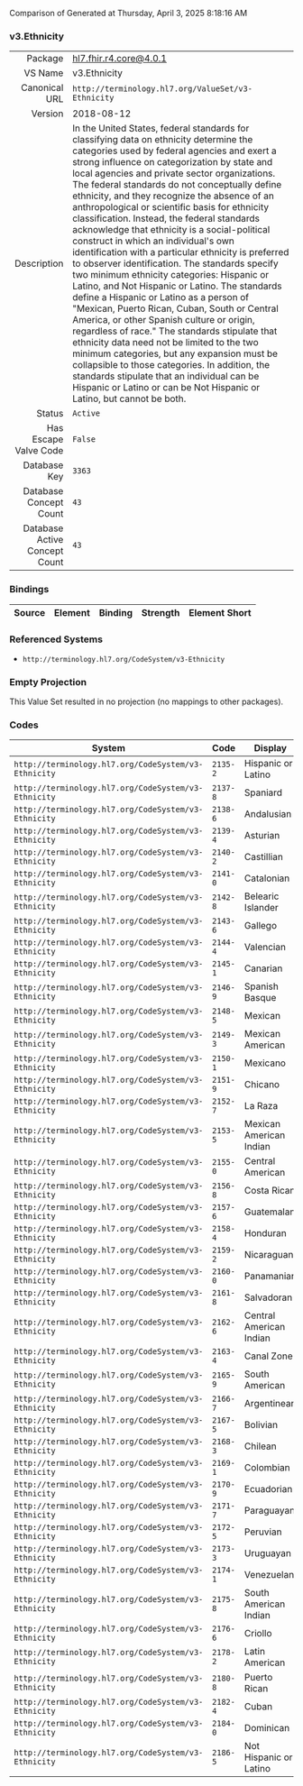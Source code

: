 Comparison of 
Generated at Thursday, April 3, 2025 8:18:16 AM

### v3.Ethnicity

|      |     |
| ---: | --- |
| Package | hl7.fhir.r4.core@4.0.1 |
| VS Name | v3.Ethnicity |
| Canonical URL | `http://terminology.hl7.org/ValueSet/v3-Ethnicity` |
| Version | 2018-08-12 |
| Description | In the United States, federal standards for classifying data on ethnicity determine the categories used by federal agencies and exert a strong influence on categorization by state and local agencies and private sector organizations. The federal standards do not conceptually define ethnicity, and they recognize the absence of an anthropological or scientific basis for ethnicity classification.  Instead, the federal standards acknowledge that ethnicity is a social-political construct in which an individual's own identification with a particular ethnicity is preferred to observer identification.  The standards specify two minimum ethnicity categories: Hispanic or Latino, and Not Hispanic or Latino.  The standards define a Hispanic or Latino as a person of "Mexican, Puerto Rican, Cuban, South or Central America, or other Spanish culture or origin, regardless of race." The standards stipulate that ethnicity data need not be limited to the two minimum categories, but any expansion must be collapsible to those categories.  In addition, the standards stipulate that an individual can be Hispanic or Latino or can be Not Hispanic or Latino, but cannot be both. |
| Status | `Active` |
| Has Escape Valve Code | `False` |
| Database Key | `3363` |
| Database Concept Count | `43` |
| Database Active Concept Count | `43` |
### Bindings

| Source | Element | Binding | Strength | Element Short |
| ------ | ------- | ------- | -------- | ------------- |

### Referenced Systems

* `http://terminology.hl7.org/CodeSystem/v3-Ethnicity`
### Empty Projection

This Value Set resulted in no projection (no mappings to other packages).

### Codes

| System | Code | Display |
| ------ | ---- | ------- |
| `http://terminology.hl7.org/CodeSystem/v3-Ethnicity` | `2135-2` | Hispanic or Latino |
| `http://terminology.hl7.org/CodeSystem/v3-Ethnicity` | `2137-8` | Spaniard |
| `http://terminology.hl7.org/CodeSystem/v3-Ethnicity` | `2138-6` | Andalusian |
| `http://terminology.hl7.org/CodeSystem/v3-Ethnicity` | `2139-4` | Asturian |
| `http://terminology.hl7.org/CodeSystem/v3-Ethnicity` | `2140-2` | Castillian |
| `http://terminology.hl7.org/CodeSystem/v3-Ethnicity` | `2141-0` | Catalonian |
| `http://terminology.hl7.org/CodeSystem/v3-Ethnicity` | `2142-8` | Belearic Islander |
| `http://terminology.hl7.org/CodeSystem/v3-Ethnicity` | `2143-6` | Gallego |
| `http://terminology.hl7.org/CodeSystem/v3-Ethnicity` | `2144-4` | Valencian |
| `http://terminology.hl7.org/CodeSystem/v3-Ethnicity` | `2145-1` | Canarian |
| `http://terminology.hl7.org/CodeSystem/v3-Ethnicity` | `2146-9` | Spanish Basque |
| `http://terminology.hl7.org/CodeSystem/v3-Ethnicity` | `2148-5` | Mexican |
| `http://terminology.hl7.org/CodeSystem/v3-Ethnicity` | `2149-3` | Mexican American |
| `http://terminology.hl7.org/CodeSystem/v3-Ethnicity` | `2150-1` | Mexicano |
| `http://terminology.hl7.org/CodeSystem/v3-Ethnicity` | `2151-9` | Chicano |
| `http://terminology.hl7.org/CodeSystem/v3-Ethnicity` | `2152-7` | La Raza |
| `http://terminology.hl7.org/CodeSystem/v3-Ethnicity` | `2153-5` | Mexican American Indian |
| `http://terminology.hl7.org/CodeSystem/v3-Ethnicity` | `2155-0` | Central American |
| `http://terminology.hl7.org/CodeSystem/v3-Ethnicity` | `2156-8` | Costa Rican |
| `http://terminology.hl7.org/CodeSystem/v3-Ethnicity` | `2157-6` | Guatemalan |
| `http://terminology.hl7.org/CodeSystem/v3-Ethnicity` | `2158-4` | Honduran |
| `http://terminology.hl7.org/CodeSystem/v3-Ethnicity` | `2159-2` | Nicaraguan |
| `http://terminology.hl7.org/CodeSystem/v3-Ethnicity` | `2160-0` | Panamanian |
| `http://terminology.hl7.org/CodeSystem/v3-Ethnicity` | `2161-8` | Salvadoran |
| `http://terminology.hl7.org/CodeSystem/v3-Ethnicity` | `2162-6` | Central American Indian |
| `http://terminology.hl7.org/CodeSystem/v3-Ethnicity` | `2163-4` | Canal Zone |
| `http://terminology.hl7.org/CodeSystem/v3-Ethnicity` | `2165-9` | South American |
| `http://terminology.hl7.org/CodeSystem/v3-Ethnicity` | `2166-7` | Argentinean |
| `http://terminology.hl7.org/CodeSystem/v3-Ethnicity` | `2167-5` | Bolivian |
| `http://terminology.hl7.org/CodeSystem/v3-Ethnicity` | `2168-3` | Chilean |
| `http://terminology.hl7.org/CodeSystem/v3-Ethnicity` | `2169-1` | Colombian |
| `http://terminology.hl7.org/CodeSystem/v3-Ethnicity` | `2170-9` | Ecuadorian |
| `http://terminology.hl7.org/CodeSystem/v3-Ethnicity` | `2171-7` | Paraguayan |
| `http://terminology.hl7.org/CodeSystem/v3-Ethnicity` | `2172-5` | Peruvian |
| `http://terminology.hl7.org/CodeSystem/v3-Ethnicity` | `2173-3` | Uruguayan |
| `http://terminology.hl7.org/CodeSystem/v3-Ethnicity` | `2174-1` | Venezuelan |
| `http://terminology.hl7.org/CodeSystem/v3-Ethnicity` | `2175-8` | South American Indian |
| `http://terminology.hl7.org/CodeSystem/v3-Ethnicity` | `2176-6` | Criollo |
| `http://terminology.hl7.org/CodeSystem/v3-Ethnicity` | `2178-2` | Latin American |
| `http://terminology.hl7.org/CodeSystem/v3-Ethnicity` | `2180-8` | Puerto Rican |
| `http://terminology.hl7.org/CodeSystem/v3-Ethnicity` | `2182-4` | Cuban |
| `http://terminology.hl7.org/CodeSystem/v3-Ethnicity` | `2184-0` | Dominican |
| `http://terminology.hl7.org/CodeSystem/v3-Ethnicity` | `2186-5` | Not Hispanic or Latino |
